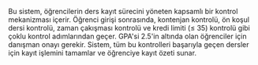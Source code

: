 Bu sistem, öğrencilerin ders kayıt sürecini yöneten kapsamlı bir kontrol mekanizması içerir. Öğrenci girişi sonrasında, kontenjan kontrolü, ön koşul dersi kontrolü, zaman çakışması kontrolü ve kredi limiti (≤ 35) kontrolü gibi çoklu kontrol adımlarından geçer. GPA'si 2.5'in altında olan öğrenciler için danışman onayı gerekir. Sistem, tüm bu kontrolleri başarıyla geçen dersler için kayıt işlemini tamamlar ve öğrenciye kayıt özeti sunar.